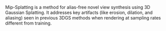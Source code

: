 Mip-Splatting is a method for alias-free novel view synthesis using 3D Gaussian Splatting. It addresses key artifacts (like erosion, dilation, and aliasing) seen in previous 3DGS methods when rendering at sampling rates different from training.
